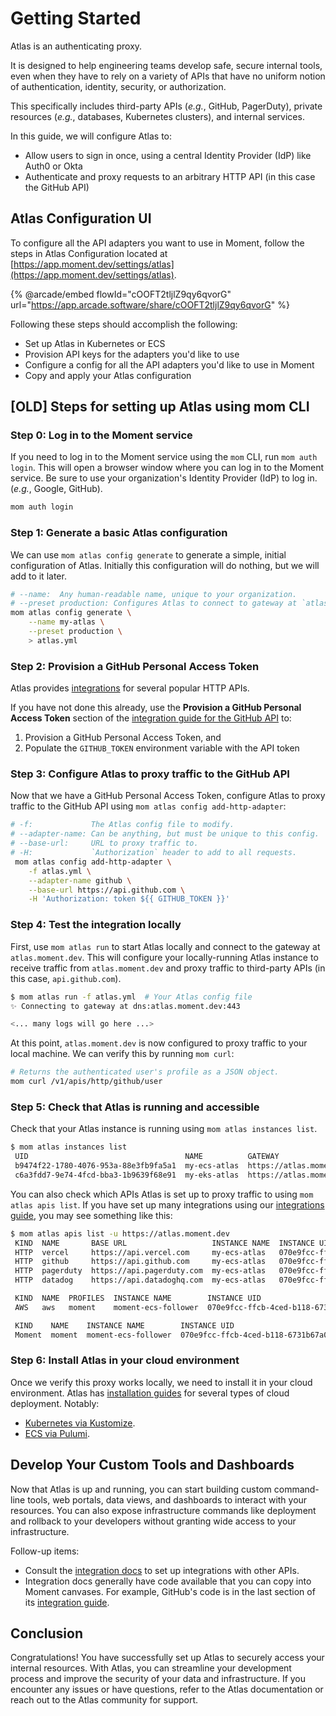 # Getting Started

Atlas is an authenticating proxy.

It is designed to help engineering teams develop safe, secure internal tools, even when they have to rely on a variety of APIs that have no uniform notion of authentication, identity, security, or authorization.

This specifically includes third-party APIs (_e.g._, GitHub, PagerDuty), private resources (_e.g._, databases, Kubernetes clusters), and internal services.

In this guide, we will configure Atlas to:

* Allow users to sign in once, using a central Identity Provider (IdP) like Auth0 or Okta
* Authenticate and proxy requests to an arbitrary HTTP API (in this case the GitHub API)

## Atlas Configuration UI

To configure all the API adapters you want to use in Moment, follow the steps in Atlas Configuration located at [https://app.moment.dev/settings/atlas](https://app.moment.dev/settings/atlas).

{% @arcade/embed flowId="cOOFT2tljlZ9qy6qvorG" url="https://app.arcade.software/share/cOOFT2tljlZ9qy6qvorG" %}

Following these steps should accomplish the following:
* Set up Atlas in Kubernetes or ECS
* Provision API keys for the adapters you'd like to use
* Configure a config for all the API adapters you'd like to use in Moment
* Copy and apply your Atlas configuration

## [OLD] Steps for setting up Atlas using mom CLI

### Step 0: Log in to the Moment service

If you need to log in to the Moment service using the `mom` CLI, run `mom auth login`. This will open a browser window where you can log in to the Moment service. Be sure to use your organization's Identity Provider (IdP) to log in. (_e.g._, Google, GitHub).

```sh
mom auth login
```

### Step 1: Generate a basic Atlas configuration

We can use `mom atlas config generate` to generate a simple, initial configuration of Atlas. Initially this configuration will do nothing, but we will add to it later.

```sh
# --name:  Any human-readable name, unique to your organization.
# --preset production: Configures Atlas to connect to gateway at `atlas.moment.dev`.
mom atlas config generate \
    --name my-atlas \
    --preset production \
    > atlas.yml
```

### Step 2: Provision a GitHub Personal Access Token

Atlas provides [integrations](integrations/) for several popular HTTP APIs.

If you have not done this already, use the **Provision a GitHub Personal Access Token** section of the [integration guide for the GitHub API](integrations/github.md) to:

1. Provision a GitHub Personal Access Token, and
2. Populate the `GITHUB_TOKEN` environment variable with the API token

### Step 3: Configure Atlas to proxy traffic to the GitHub API

Now that we have a GitHub Personal Access Token, configure Atlas to proxy traffic to the GitHub API using `mom atlas config add-http-adapter`:

```sh
# -f:             The Atlas config file to modify.
# --adapter-name: Can be anything, but must be unique to this config.
# --base-url:     URL to proxy traffic to.
# -H:             `Authorization` header to add to all requests.
 mom atlas config add-http-adapter \
    -f atlas.yml \
    --adapter-name github \
    --base-url https://api.github.com \
    -H 'Authorization: token ${{ GITHUB_TOKEN }}'
```

### Step 4: Test the integration locally

First, use `mom atlas run` to start Atlas locally and connect to the gateway at `atlas.moment.dev`. This will configure your locally-running Atlas instance to receive traffic from `atlas.moment.dev` and proxy traffic to third-party APIs (in this case, `api.github.com`).

```sh
$ mom atlas run -f atlas.yml  # Your Atlas config file
✨ Connecting to gateway at dns:atlas.moment.dev:443

<... many logs will go here ...>
```

At this point, `atlas.moment.dev` is now configured to proxy traffic to your local machine. We can verify this by running `mom curl`:

```sh
# Returns the authenticated user's profile as a JSON object.
mom curl /v1/apis/http/github/user
```

### Step 5: Check that Atlas is running and accessible

Check that your Atlas instance is running using `mom atlas instances list`.

```sh
$ mom atlas instances list
 UID                                   NAME          GATEWAY                   OWNER        APIS  IDPS
 b9474f22-1780-4076-953a-88e3fb9fa5a1  my-ecs-atlas  https://atlas.moment.dev  example.com     7  Auth0
 c6a3fdd7-9e74-4fcd-bba3-1b9639f68e91  my-eks-atlas  https://atlas.moment.dev  example.com     7  Auth0
```

You can also check which APIs Atlas is set up to proxy traffic to using `mom atlas apis list`. If you have set up many integrations using our [integrations guide](integrations/), you may see something like this:

```sh
$ mom atlas apis list -u https://atlas.moment.dev
 KIND  NAME       BASE URL                   INSTANCE NAME  INSTANCE UID
 HTTP  vercel     https://api.vercel.com     my-ecs-atlas   070e9fcc-ffcb-4ced-b118-6731b67a0a4b
 HTTP  github     https://api.github.com     my-ecs-atlas   070e9fcc-ffcb-4ced-b118-6731b67a0a4b
 HTTP  pagerduty  https://api.pagerduty.com  my-ecs-atlas   070e9fcc-ffcb-4ced-b118-6731b67a0a4b
 HTTP  datadog    https://api.datadoghq.com  my-ecs-atlas   070e9fcc-ffcb-4ced-b118-6731b67a0a4b

 KIND  NAME  PROFILES  INSTANCE NAME        INSTANCE UID
 AWS   aws   moment    moment-ecs-follower  070e9fcc-ffcb-4ced-b118-6731b67a0a4b

 KIND    NAME    INSTANCE NAME        INSTANCE UID
 Moment  moment  moment-ecs-follower  070e9fcc-ffcb-4ced-b118-6731b67a0a4b
```

### Step 6: Install Atlas in your cloud environment

Once we verify this proxy works locally, we need to install it in your cloud environment. Atlas has [installation guides](Installations/) for several types of cloud deployment. Notably:

* [Kubernetes via Kustomize](Installations/kubernetes.md).
* [ECS via Pulumi](Installations/ecs.md).

## Develop Your Custom Tools and Dashboards

Now that Atlas is up and running, you can start building custom command-line tools, web portals, data views, and dashboards to interact with your resources. You can also expose infrastructure commands like deployment and rollback to your developers without granting wide access to your infrastructure.

Follow-up items:

* Consult the [integration docs](integrations/) to set up integrations with other APIs.
* Integration docs generally have code available that you can copy into Moment canvases. For example, GitHub's code is in the last section of its [integration guide](integrations/github.md).

## Conclusion

Congratulations! You have successfully set up Atlas to securely access your internal resources. With Atlas, you can streamline your development process and improve the security of your data and infrastructure. If you encounter any issues or have questions, refer to the Atlas documentation or reach out to the Atlas community for support.
